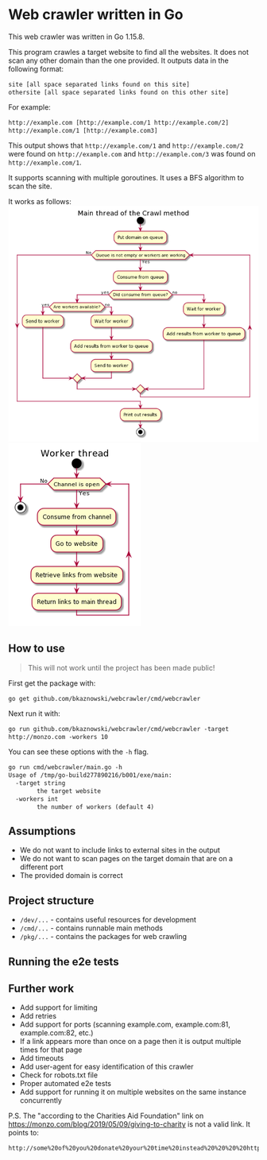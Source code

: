# Web crawler written in Go
This web crawler was written in Go 1.15.8.

This program crawles a target website to find all the websites. It does not scan any other domain than the one provided. It outputs data in the following format:
```
site [all space separated links found on this site]
othersite [all space separated links found on this other site]
```
For example:
```
http://example.com [http://example.com/1 http://example.com/2]
http://example.com/1 [http://example.com3]
```
This output shows that `http://example.com/1` and `http://example.com/2` were found on `http://example.com` and `http://example.com/3` was found on `http://example.com/1`.

It supports scanning with multiple goroutines. It uses a BFS algorithm to scan the site.

It works as follows:  
!["Diagram of main thread"](main_graph.png)
!["Diagram of worker thread"](worker_graph.png)

## How to use
> This will not work until the project has been made public!

First get the package with:
```
go get github.com/bkaznowski/webcrawler/cmd/webcrawler
```
Next run it with:
```
go run github.com/bkaznowski/webcrawler/cmd/webcrawler -target http://monzo.com -workers 10
```
You can see these options with the `-h` flag.
```
go run cmd/webcrawler/main.go -h
Usage of /tmp/go-build277890216/b001/exe/main:
  -target string
    	the target website
  -workers int
    	the number of workers (default 4)
```

## Assumptions
* We do not want to include links to external sites in the output
* We do not want to scan pages on the target domain that are on a different port
* The provided domain is correct

## Project structure
* `/dev/...` - contains useful resources for development
* `/cmd/...` - contains runnable main methods
* `/pkg/...` - contains the packages for web crawling

## Running the e2e tests


## Further work
* Add support for limiting
* Add retries
* Add support for ports (scanning example.com, example.com:81, example.com:82, etc.)
* If a link appears more than once on a page then it is output multiple times for that page
* Add timeouts
* Add user-agent for easy identification of this crawler
* Check for robots.txt file
* Proper automated e2e tests
* Add support for running it on multiple websites on the same instance concurrently

P.S.
The "according to the Charities Aid Foundation" link on https://monzo.com/blog/2019/05/09/giving-to-charity is not a valid link. It points to:
```
http://some%20of%20you%20donate%20your%20time%20instead%20%20%20%20https//twitter.com/DesignAganova/status/1124302061145866241%20%20%20https://twitter.com/DesignAganova/status/1124302061145866241%20%20%20https://twitter.com/JonesAlexM/status/1124308849287159808%20%20%20https://twitter.com/JonesAlexM/status/1124308849287159808"
```